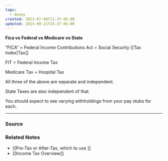 ```yaml
---
tags:
  - money
created: 2023-07-08T11:37-05:00
updated: 2023-09-21T16:37-05:00
---
```

**Fica vs Federal vs Medicare vs State**

“FICA” = Federal Income Contributions Act = Social Security [[Tax Index|Tax]]

FIT = Federal Income Tax

Medicare Tax = Hospital Tax

All three of the above are separate and independent.

State Taxes are also independent of that.

You should expect to see varying withholdings from your pay stubs for each.

---

### Source


### Related Notes
- [[Pre-Tax or After-Tax, which to use ]] 
- [[Income Tax Overview]]